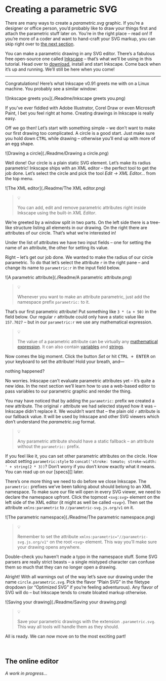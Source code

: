 <a                                                           id="/"></a>&nbsp;

Creating a parametric SVG
=========================

There are many ways to create a *parametric.svg* graphic. If you’re a designer or office person, you’d probably like to draw your things first and attach the parametric stuff later on. You’re in the right place – read on! If you’re more of a coder and want to hand-craft your SVG markup, you can skip right over to [the next section](#/online-editor).

You can make a parametric drawing in any SVG editor. There’s a fabulous free open-source one called [Inkscape][] – that’s what we’ll be using in this tutorial. Head over to [download][], install and start Inkscape. Come back when it’s up and running. We’ll still be here when you come!

***

Congratulations! Here’s what Inkscape v0.91 greets me with on a Linux machine. You probably see a similar window:

![Inkscape greets you](./Readme/Inkscape greets you.png)

If you’ve ever fiddled with Adobe Illustrator, Corel Draw or even Microsoft Paint, I bet you feel right at home. Creating drawings in Inkscape is really easy.

Off we go then! Let’s start with something simple – we don’t want to make our first drawing too complicated. A circle is a good start. Just make sure you hold down <kbd>CTRL</kbd> while drawing – otherwise you’ll end up with more of an egg shape.

![Drawing a circle](./Readme/Drawing a circle.png)

Well done! Our circle is a plain static SVG element. Let’s make its radius parametric! Inkscape ships with an XML editor – the perfect tool to get the job done. Let’s select the circle and pick the tool *Edit → XML Editor…* from the top menu.

![The XML editor](./Readme/The XML editor.png)

> 💡
>
> You can add, edit and remove parametric attributes right inside Inkscape using the built-in *XML Editor*.

We’re greeted by a window split in two parts. On the left side there is a tree-like structure listing all elements in our drawing. On the right there are attributes of our circle. That’s what we’re interested in!

Under the list of attributes we have two input fields – one for setting the name of an attribute, the other for setting its value.

Right – let’s get our job done. We wanted to make the radius of our circle parametric. To do that let’s select the attribute `r` in the right pane – and change its name to `parametric:r` in the input field below.

![A parametric attribute](./Readme/A parametric attribute.png)

> 💡
>
> Whenever you want to make an attribute parametric, just add the namespace prefix `parametric:` to it.

That’s our first parametric attribute! Put something like `3 * (a + 50)` in the field below. Our regular `r` attribute could only have a static value like `157.7027` – but
in our `parametric:r` we use any mathematical expression.

> 💡
>
> The value of a parametric attribute can be virtually any [mathematical expression][]. It can also contain [variables][] and [strings][].

Now comes the big moment. Click the button *Set* or hit <kbd>CTRL + ENTER</kbd> on your keyboard to set the attribute! Hold your breath, and—

nothing happened?

No worries. Inkscape can’t evaluate parametric attributes yet – it’s quite a new idea. In the next section we’ll learn how to use a web-based editor to pass variables to our parametric graphic and render the thing.

You may have noticed that by adding the `parametric:` prefix we created a new attribute. The original `r` attribute we had selected stayed how it was – Inkscape didn’t replace it. We wouldn’t want that – the plain old `r` attribute is our fallback value. It will be used by Inkscape and other SVG viewers which don’t understand the *parametric.svg* format.

> 💡
>
> Any parametric attribute should have a static fallback – an attribute without the `parametric:` prefix.

If you feel like it, you can set other parametric attributes on the circle. How about setting `parametric:style` to `concat('stroke: tomato; stroke-width: ' + string(2 * 3))`? Don’t worry if you don’t know exactly what it means. You can read up on our [specs][] later.

There’s one more thing we need to do before we close Inkscape. The `parametric:` prefixes we’ve been talking about should belong to an XML namespace. To make sure our file will open in every SVG viewer, we need to declare the namespace upfront. Click the topmost `<svg:svg>` element on the left side of the XML editor (it might as well be called `<svg>`). Then set the attribute `xmlns:parametric` to `//parametric-svg.js.org/v1` on it.

![The parametric namespace](./Readme/The parametric namespace.png)

> 💡
>
> Remember to set the attribute `xmlns:parametric="//parametric-svg.js.org/v1"` on the root `<svg>` element. This way you’ll make sure your drawing opens anywhere.

Double-check you haven’t made a typo in the namespace stuff. Some SVG parsers are really strict beasts – a single mistyped character can confuse them so much that they can no longer open a drawing.

Alright! With all warnings out of the way let’s save our drawing under the name `circle.parametric.svg`. Pick the flavor “Plain SVG” in the filetype dropdown (or “Optimized SVG” if you’re feeling adventurous). Any flavor of SVG will do – but Inkscape tends to create bloated markup otherwise.

![Saving your drawing](./Readme/Saving your drawing.png)

> 💡
>
> Save your parametric drawings with the extension `.parametric.svg`. This way all tools will handle them as they should.

All is ready. We can now move on to the most exciting part!

[online editor]:            http://jsbin.com/hadede/edit?html,output
[Inkscape]:                 https://inkscape.org
[download]:                 https://inkscape.org/en/download/
[mathematical expression]:  https://github.com/parametric-svg/spec#/syntax
[variables]:                https://github.com/parametric-svg/spec#/syntax/variables
[strings]:                  https://github.com/parametric-svg/spec#/syntax/strings




<a                                                id="/online-editor"></a>&nbsp;

The online editor
-----------------

*A work in progress…*
